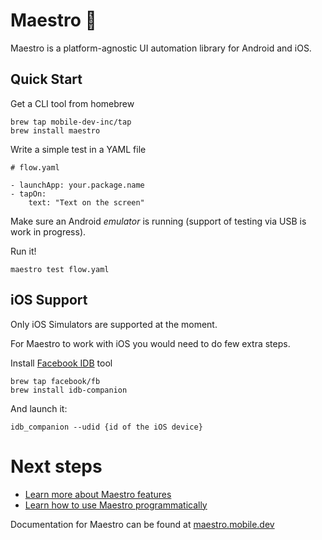 # Maestro 🎹

Maestro is a platform-agnostic UI automation library for Android and iOS.

## Quick Start

Get a CLI tool from homebrew

```
brew tap mobile-dev-inc/tap
brew install maestro
```

Write a simple test in a YAML file 

```
# flow.yaml

- launchApp: your.package.name
- tapOn:
    text: "Text on the screen"
```

Make sure an Android _emulator_ is running (support of testing via USB is work in progress).

Run it!

```
maestro test flow.yaml
```

## iOS Support

Only iOS Simulators are supported at the moment.

For Maestro to work with iOS you would need to do few extra steps. 

Install [Facebook IDB](https://fbidb.io/) tool

```
brew tap facebook/fb
brew install idb-companion
```

And launch it:

```
idb_companion --udid {id of the iOS device}
```

# Next steps

- [Learn more about Maestro features](https://maestro.mobile.dev/guides/using-maestro-cli)
- [Learn how to use Maestro programmatically](https://maestro.mobile.dev/guides/using-maestro-programmatically)

Documentation for Maestro can be found at [maestro.mobile.dev](https://maestro.mobile.dev)

